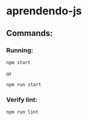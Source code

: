 # aprendendo-js

## Commands:

### Running:
```
npm start
```
or
```
npm run start
```

### Verify lint:
```
npm run lint
```
